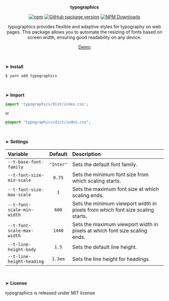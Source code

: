 <br>
<p align="center"><strong>typographics</strong></p>

<div align="center">

[![npm](https://img.shields.io/npm/v/typographics.svg?colorB=brightgreen)](https://www.npmjs.com/package/typographics)
[![GitHub package version](https://img.shields.io/github/package-json/v/ux-ui-pro/typographics.svg)](https://github.com/ux-ui-pro/typographics)
[![NPM Downloads](https://img.shields.io/npm/dm/typographics.svg?style=flat)](https://www.npmjs.org/package/typographics)

</div>

<p align="center">typographics provides flexible and adaptive styles for typography on web pages. This package allows you to automate the resizing of fonts based on screen width, ensuring good readability on any device.</p>
<p align="center"><a href="https://codepen.io/ux-ui/pen/BavYXRz">Demo</a></p>
<br>

&#10148; **Install**

```console
$ yarn add typographics
```
<br>

&#10148; **Import**
```javascript
import 'typographics/dist/index.css';
```
<sub>or</sub>
```SCSS
@import "typographics/dist/index.css";
```
<br>

&#10148; **Settings**

| Variable                   |  Default  | Description                                                                    |
|:---------------------------|:---------:|:-------------------------------------------------------------------------------|
| `--t-base-font-family`     | `"Inter"` | Sets the default font family.                                                  |
| `--t-font-size-min-scale`  |  `0.75`   | Sets the minimum font size from which scaling starts.                          |
| `--t-font-size-max-scale`  |    `1`    | Sets the maximum font size at which scaling ends.                              |
| `--t-font-scale-min-width` |   `600`   | Sets the minimum viewport width in pixels from which font size scaling starts. |
| `--t-font-scale-max-width` |  `1440`   | Sets the maximum viewport width in pixels at which font size scaling ends.     |
| `--t-line-height-body`     |   `1.5`   | Sets the default line height.                                                  |
| `--t-line-height-heading`  |  `1.3em`  | Sets the line height for headings.                                             |
<br>

&#10148; **License**

typographics is released under MIT license
